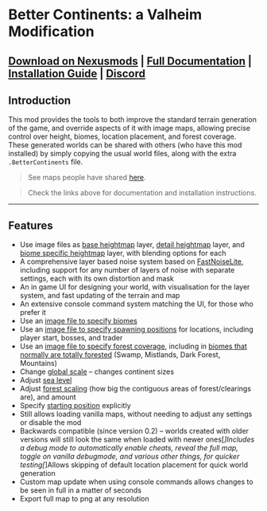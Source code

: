 # Better Continents: a Valheim Modification

## **[Download on Nexusmods](https://www.nexusmods.com/valheim/mods/446) | [Full Documentation](https://billw2012.github.io/BetterContinents-Docs/introduction.html) | [Installation Guide](https://billw2012.github.io/BetterContinents-Docs/setup-guide.html) | [Discord](https://discord.gg/3XW8ZntYzN)**

## **Introduction**
This mod provides the tools to both improve the standard terrain generation of the game, and override aspects of it with image maps, allowing precise control over height, biomes, location placement, and forest coverage.  
These generated worlds can be shared with others (who have this mod installed) by simply copying the usual world files, along with the extra `.BetterContinents` file.

> See maps people have shared [here](https://www.nexusmods.com/valheim/mods/categories/13/).

> Check the links above for documentation and installation instructions.

---
## **Features**
* Use image files as [base heightmap](https://billw2012.github.io/BetterContinents-Docs/settings/heightmap.html#heightmap-file) layer, [detail heightmap](https://billw2012.github.io/BetterContinents-Docs/settings/flatmap.html#flatmap-file) layer, and [biome specific heightmap](https://billw2012.github.io/BetterContinents-Docs/settings/roughmap.html#roughmap-file) layer, with blending options for each
* A comprehensive layer based noise system based on [FastNoiseLite](https://github.com/Auburn/FastNoise), including support for any number of layers of noise with separate settings, each with its own distortion and mask
* An in game UI for designing your world, with visualisation for the layer system, and fast updating of the terrain and map
* An extensive console command system matching the UI, for those who prefer it
* Use an [image file to specify biomes](https://billw2012.github.io/BetterContinents-Docs/settings/biomemap.html#biomemap-file)
* Use an [image file to specify spawning positions](https://billw2012.github.io/BetterContinents-Docs/settings/spawnmap.html#spawnmap-file) for locations, including player start, bosses, and trader
* Use an [image file to specify forest coverage](https://billw2012.github.io/BetterContinents-Docs/settings/forest.html#forestmap-file), including in [biomes that normally are totally forested](https://billw2012.github.io/BetterContinents-Docs/settings/forest.html#forest-factor-overrides-all-trees) (Swamp, Mistlands, Dark Forest, Mountains)
* Change [global scale](https://billw2012.github.io/BetterContinents-Docs/settings/global.html#continent-size) – changes continent sizes
* Adjust [sea level](https://billw2012.github.io/BetterContinents-Docs/settings/global.html#sea-level-adjustment)
* Adjust [forest scaling](https://billw2012.github.io/BetterContinents-Docs/settings/forest.html#forest-scale) (how big the contiguous areas of forest/clearings are), and amount
* Specify [starting position](https://billw2012.github.io/BetterContinents-Docs/settings/start-position.html) explicitly
* Still allows loading vanilla maps, without needing to adjust any settings or disable the mod
* Backwards compatible (since version 0.2) – worlds created with older versions
  will still look the same when loaded with newer ones[*]Includes a debug mode to automatically enable cheats, reveal the full map, toggle
  on vanilla debugmode, and various other things, for quicker testing[*]Allows skipping of default location placement for quick world generation
* Custom map update when using console commands allows changes to be seen in full in a matter of seconds
* Export full map to png at any resolution
